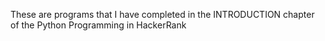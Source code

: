 These are programs that I have completed in the INTRODUCTION chapter of the Python Programming in HackerRank
